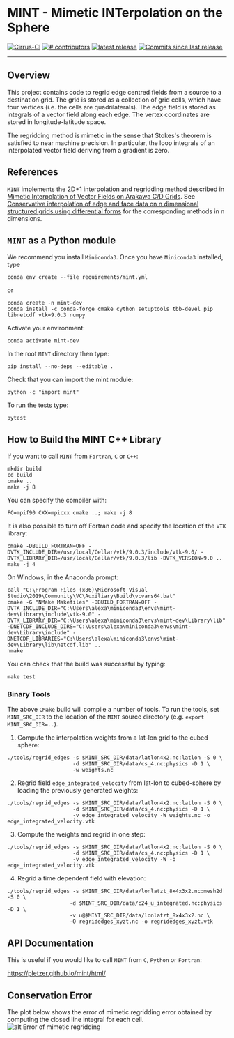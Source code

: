 # MINT - Mimetic INTerpolation on the Sphere

<p align="left">
<a href="https://cirrus-ci.com/github/pletzer/mint">
<img src="https://api.cirrus-ci.com/github/pletzer/mint.svg?branch=master"
     alt="Cirrus-CI" /></a>
<a href="https://github.com/pletzer/mint/graphs/contributors">
<img src="https://img.shields.io/github/contributors/pletzer/mint.svg"
     alt="# contributors" /></a>
<a href="https://github.com/pletzer/mint/releases">
<img src="https://img.shields.io/github/v/release/pletzer/mint"
     alt="latest release" /></a>
<a href="https://github.com/pletzer/mint/commits/master">
<img src="https://img.shields.io/github/commits-since/pletzer/mint/latest.svg"
     alt="Commits since last release" /></a>
</p>

----

## Overview

This project contains code to regrid edge centred fields from a source to a destination grid. The grid is stored as a collection of 
grid cells, which have four vertices (i.e. the cells are quadrilaterals). The edge field is stored as integrals of a vector field 
along each edge. The vertex coordinates are stored in longitude-latitude space.

The regridding method is mimetic in the sense that Stokes's theorem is satisfied to near machine precision. In particular, the 
loop integrals of an interpolated vector field deriving from a gradient is zero.

## References

`MINT` implements the 2D+1 interpolation and regridding method described in 
[Mimetic Interpolation of Vector Fields on Arakawa C/D Grids](https://journals.ametsoc.org/view/journals/mwre/147/1/mwr-d-18-0146.1.xml). 
See [Conservative interpolation of edge and face data on n dimensional structured grids using differential forms](https://www.sciencedirect.com/science/article/pii/S0021999115005562?via%3Dihub) for the corresponding methods in n dimensions.


## `MINT` as  a Python module

We recommend you install `Miniconda3`. Once you have `Miniconda3` installed, type
```
conda env create --file requirements/mint.yml
```
or
```
conda create -n mint-dev
conda install -c conda-forge cmake cython setuptools tbb-devel pip libnetcdf vtk=9.0.3 numpy
```

Activate your environment:
```
conda activate mint-dev
```

In the root `MINT` directory then type:
```
pip install --no-deps --editable .
```

Check that you can import the mint module:
```
python -c "import mint"
```

To run the tests type:
```
pytest
```
 
## How to Build the MINT C++ Library

If you want to call `MINT` from `Fortran`, `C` or `C++`:
```
mkdir build
cd build
cmake ..
make -j 8
```

You can specify the compiler with:
```
FC=mpif90 CXX=mpicxx cmake ..; make -j 8
```

It is also possible to turn off Fortran code and specify the location of the `VTK` library:
```
cmake -DBUILD_FORTRAN=OFF -DVTK_INCLUDE_DIR=/usr/local/Cellar/vtk/9.0.3/include/vtk-9.0/ -DVTK_LIBRARY_DIR=/usr/local/Cellar/vtk/9.0.3/lib -DVTK_VERSION=9.0 ..
make -j 4
```

On Windows, in the Anaconda prompt:
```
call "C:\Program Files (x86)\Microsoft Visual Studio\2019\Community\VC\Auxiliary\Build\vcvars64.bat"
cmake -G "NMake Makefiles" -DBUILD_FORTRAN=OFF -DVTK_INCLUDE_DIR="C:\Users\alexa\miniconda3\envs\mint-dev\Library\include\vtk-9.0" -DVTK_LIBRARY_DIR="C:\Users\alexa\miniconda3\envs\mint-dev\Library\lib" -DNETCDF_INCLUDE_DIRS="C:\Users\alexa\miniconda3\envs\mint-dev\Library\include" -DNETCDF_LIBRARIES="C:\Users\alexa\miniconda3\envs\mint-dev\Library\lib\netcdf.lib" ..
nmake
```

You can check that the build was successful by typing:
```
make test
```

### Binary Tools

The above `CMake` build will compile a number of tools. To run the tools, set
`MINT_SRC_DIR` to the location of the `MINT` source directory (e.g. `export MINT_SRC_DIR=..`).

 1. Compute the interpolation weights from a lat-lon grid to the cubed sphere:
 ```
 ./tools/regrid_edges -s $MINT_SRC_DIR/data/latlon4x2.nc:latlon -S 0 \
                      -d $MINT_SRC_DIR/data/cs_4.nc:physics -D 1 \
                      -w weights.nc
 ```

 2. Regrid field `edge_integrated_velocity` from lat-lon to cubed-sphere by loading the previously generated weights:
 ```
 ./tools/regrid_edges -s $MINT_SRC_DIR/data/latlon4x2.nc:latlon -S 0 \
                      -d $MINT_SRC_DIR/data/cs_4.nc:physics -D 1 \
                      -v edge_integrated_velocity -W weights.nc -o edge_integrated_velocity.vtk
 ```

 3. Compute the weights and regrid in one step:
 ```
 ./tools/regrid_edges -s $MINT_SRC_DIR/data/latlon4x2.nc:latlon -S 0 \
                      -d $MINT_SRC_DIR/data/cs_4.nc:physics -D 1 \
                      -v edge_integrated_velocity -W -o edge_integrated_velocity.vtk
 ```

 4. Regrid a time dependent field with elevation:
 ```
./tools/regrid_edges -s $MINT_SRC_DIR/data/lonlatzt_8x4x3x2.nc:mesh2d -S 0 \
                     -d $MINT_SRC_DIR/data/c24_u_integrated.nc:physics -D 1 \
                     -v u@$MINT_SRC_DIR/data/lonlatzt_8x4x3x2.nc \
                     -O regridedges_xyzt.nc -o regridedges_xyzt.vtk

 ```


## API Documentation

This is useful if you would like to call `MINT` from `C`, `Python` or `Fortran`:

https://pletzer.github.io/mint/html/


## Conservation Error

The plot below shows the error of mimetic regridding error obtained by computing the 
closed line integral for each cell. 
![alt Error of mimetic regridding](https://raw.githubusercontent.com/pletzer/mint/master/figures/regrid_edgesError.png)
